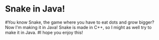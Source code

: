 # Snake in Java!
#You know Snake, the game where you have to eat dots and grow bigger? Now I'm making it in Java! Snake is made in C++, so I might as well try to make it in Java. 
#I hope you enjoy this!
